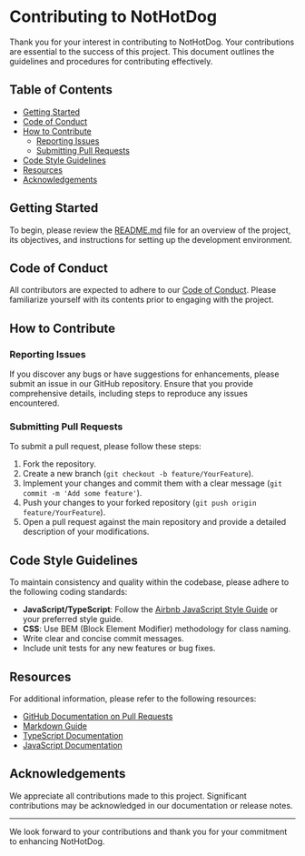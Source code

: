 # Contributing to NotHotDog

Thank you for your interest in contributing to NotHotDog. Your contributions are essential to the success of this project. This document outlines the guidelines and procedures for contributing effectively.

## Table of Contents
- [Getting Started](#getting-started)
- [Code of Conduct](#code-of-conduct)
- [How to Contribute](#how-to-contribute)
  - [Reporting Issues](#reporting-issues)
  - [Submitting Pull Requests](#submitting-pull-requests)
- [Code Style Guidelines](#code-style-guidelines)
- [Resources](#resources)
- [Acknowledgements](#acknowledgements)

## Getting Started
To begin, please review the [README.md](https://github.com/vedhsaka/NotHotDog/blob/main/README.md) file for an overview of the project, its objectives, and instructions for setting up the development environment.

## Code of Conduct
All contributors are expected to adhere to our [Code of Conduct](https://github.com/vedhsaka/NotHotDog/blob/main/CODE_OF_CONDUCT.md). Please familiarize yourself with its contents prior to engaging with the project.

## How to Contribute

### Reporting Issues
If you discover any bugs or have suggestions for enhancements, please submit an issue in our GitHub repository. Ensure that you provide comprehensive details, including steps to reproduce any issues encountered.

### Submitting Pull Requests
To submit a pull request, please follow these steps:
1. Fork the repository.
2. Create a new branch (`git checkout -b feature/YourFeature`).
3. Implement your changes and commit them with a clear message (`git commit -m 'Add some feature'`).
4. Push your changes to your forked repository (`git push origin feature/YourFeature`).
5. Open a pull request against the main repository and provide a detailed description of your modifications.

## Code Style Guidelines
To maintain consistency and quality within the codebase, please adhere to the following coding standards:
- **JavaScript/TypeScript**: Follow the [Airbnb JavaScript Style Guide](https://github.com/airbnb/javascript) or your preferred style guide.
- **CSS**: Use BEM (Block Element Modifier) methodology for class naming.
- Write clear and concise commit messages.
- Include unit tests for any new features or bug fixes.

## Resources
For additional information, please refer to the following resources:
- [GitHub Documentation on Pull Requests](https://docs.github.com/en/pull-request)
- [Markdown Guide](https://www.markdownguide.org/)
- [TypeScript Documentation](https://www.typescriptlang.org/docs/)
- [JavaScript Documentation](https://developer.mozilla.org/en-US/docs/Web/JavaScript)

## Acknowledgements
We appreciate all contributions made to this project. Significant contributions may be acknowledged in our documentation or release notes.

---

We look forward to your contributions and thank you for your commitment to enhancing NotHotDog.
